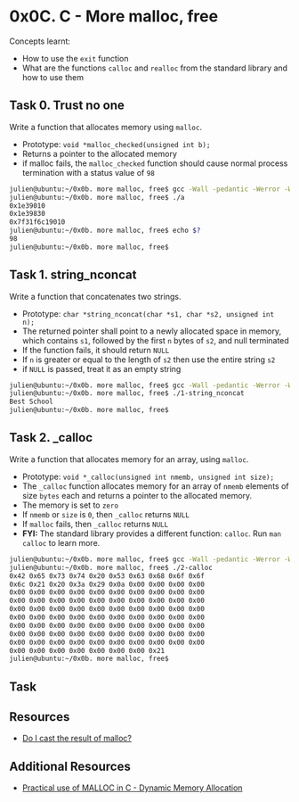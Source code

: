 # 0x0C. C - More malloc, free
Concepts learnt:
- How to use the `exit` function
- What are the functions `calloc` and `realloc` from the standard library and how to use them

## Task 0. Trust no one
Write a function that allocates memory using `malloc`.

- Prototype: `void *malloc_checked(unsigned int b);`
- Returns a pointer to the allocated memory
- if malloc fails, the `malloc_checked` function should cause normal process termination with a status value of `98`
```bash
julien@ubuntu:~/0x0b. more malloc, free$ gcc -Wall -pedantic -Werror -Wextra -std=gnu89 0-main.c 0-malloc_checked.c -o a
julien@ubuntu:~/0x0b. more malloc, free$ ./a 
0x1e39010
0x1e39830
0x7f31f6c19010
julien@ubuntu:~/0x0b. more malloc, free$ echo $?
98
julien@ubuntu:~/0x0b. more malloc, free$ 
```
## Task 1. string_nconcat
Write a function that concatenates two strings.
- Prototype: `char *string_nconcat(char *s1, char *s2, unsigned int n);`
- The returned pointer shall point to a newly allocated space in memory, which contains `s1`, followed by the first `n` bytes of `s2`, and null terminated
- If the function fails, it should return `NULL`
- If `n` is greater or equal to the length of `s2` then use the entire string `s2`
- if `NULL` is passed, treat it as an empty string
```bash
julien@ubuntu:~/0x0b. more malloc, free$ gcc -Wall -pedantic -Werror -Wextra -std=gnu89 1-main.c 1-string_nconcat.c -o 1-string_nconcat
julien@ubuntu:~/0x0b. more malloc, free$ ./1-string_nconcat
Best School
julien@ubuntu:~/0x0b. more malloc, free$ 
```
## Task 2. _calloc
Write a function that allocates memory for an array, using `malloc`.
- Prototype: `void *_calloc(unsigned int nmemb, unsigned int size);`
- The `_calloc` function allocates memory for an array of `nmemb` elements of size `bytes` each and returns a pointer to the allocated memory.
- The memory is set to `zero`
- If `nmemb` or `size` is `0`, then `_calloc` returns `NULL`
- If `malloc` fails, then `_calloc` returns `NULL`
- **FYI:** The standard library provides a different function: `calloc`. Run `man calloc` to learn more.

```bash
julien@ubuntu:~/0x0b. more malloc, free$ gcc -Wall -pedantic -Werror -Wextra -std=gnu89 2-main.c 2-calloc.c -o 2-calloc
julien@ubuntu:~/0x0b. more malloc, free$ ./2-calloc
0x42 0x65 0x73 0x74 0x20 0x53 0x63 0x68 0x6f 0x6f
0x6c 0x21 0x20 0x3a 0x29 0x0a 0x00 0x00 0x00 0x00
0x00 0x00 0x00 0x00 0x00 0x00 0x00 0x00 0x00 0x00
0x00 0x00 0x00 0x00 0x00 0x00 0x00 0x00 0x00 0x00
0x00 0x00 0x00 0x00 0x00 0x00 0x00 0x00 0x00 0x00
0x00 0x00 0x00 0x00 0x00 0x00 0x00 0x00 0x00 0x00
0x00 0x00 0x00 0x00 0x00 0x00 0x00 0x00 0x00 0x00
0x00 0x00 0x00 0x00 0x00 0x00 0x00 0x00 0x00 0x00
0x00 0x00 0x00 0x00 0x00 0x00 0x00 0x00 0x00 0x00
0x00 0x00 0x00 0x00 0x00 0x00 0x00 0x21
julien@ubuntu:~/0x0b. more malloc, free$ 
```
## Task 
## Resources
- [Do I cast the result of malloc?](https://stackoverflow.com/questions/605845/should-i-cast-the-result-of-malloc-in-c)
## Additional Resources
- [Practical use of MALLOC in C - Dynamic Memory Allocation](https://www.youtube.com/watch?v=OUdpPq07yPU)